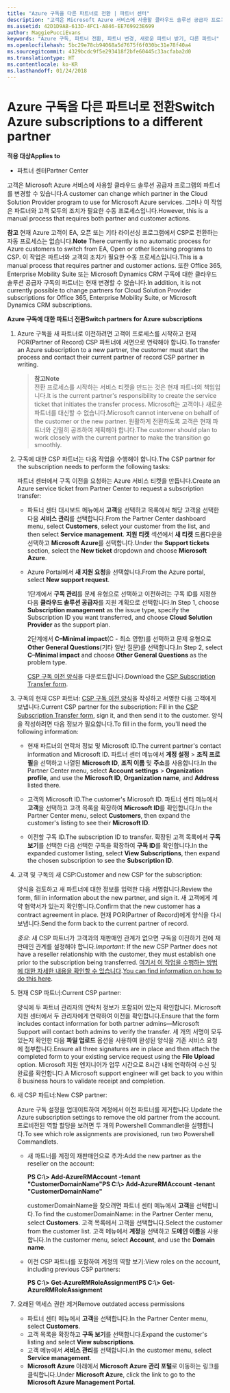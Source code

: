 ```yaml
---
title: "Azure 구독을 다른 파트너로 전환 | 파트너 센터"
description: "고객은 Microsoft Azure 서비스에 사용할 클라우드 솔루션 공급자 프로그램의 파트너를 변경할 수 있습니다. 그러나 이 작업은 파트너와 고객 모두의 조치가 필요한 수동 프로세스입니다."
ms.assetid: 42D1D9AB-613D-4FC1-A846-EE769923E699
author: MaggiePucciEvans
keywords: "Azure 구독, 파트너 전환, 파트너 변경, 새로운 파트너 받기, 다른 파트너"
ms.openlocfilehash: 5bc29e78cb94068a5d7675f6f030bc31e78f40a4
ms.sourcegitcommit: 4329bcdc9f5e293418f2bfe60445c33acfaba2d0
ms.translationtype: HT
ms.contentlocale: ko-KR
ms.lasthandoff: 01/24/2018
---
```

# <a name="switch-azure-subscriptions-to-a-different-partner"></a><span data-ttu-id="83b81-105">Azure 구독을 다른 파트너로 전환</span><span class="sxs-lookup"><span data-stu-id="83b81-105">Switch Azure subscriptions to a different partner</span></span>

**<span data-ttu-id="83b81-106">적용 대상</span><span class="sxs-lookup"><span data-stu-id="83b81-106">Applies to</span></span>**

-  <span data-ttu-id="83b81-107">파트너 센터</span><span class="sxs-lookup"><span data-stu-id="83b81-107">Partner Center</span></span>

<span data-ttu-id="83b81-108">고객은 Microsoft Azure 서비스에 사용할 클라우드 솔루션 공급자 프로그램의 파트너를 변경할 수 있습니다.</span><span class="sxs-lookup"><span data-stu-id="83b81-108">A customer can change which partner in the Cloud Solution Provider program to use for Microsoft Azure services.</span></span> <span data-ttu-id="83b81-109">그러나 이 작업은 파트너와 고객 모두의 조치가 필요한 수동 프로세스입니다.</span><span class="sxs-lookup"><span data-stu-id="83b81-109">However, this is a manual process that requires both partner and customer actions.</span></span>

<span data-ttu-id="83b81-110">**참고** 현재 Azure 고객이 EA, 오픈 또는 기타 라이선싱 프로그램에서 CSP로 전환하는 자동 프로세스는 없습니다.</span><span class="sxs-lookup"><span data-stu-id="83b81-110">**Note**  There currently is no automatic process for Azure customers to switch from EA, Open or other licensing programs to CSP.</span></span> <span data-ttu-id="83b81-111">이 작업은 파트너와 고객의 조치가 필요한 수동 프로세스입니다.</span><span class="sxs-lookup"><span data-stu-id="83b81-111">This is a manual process that requires partner and customer actions.</span></span> <span data-ttu-id="83b81-112">또한 Office 365, Enterprise Mobility Suite 또는 Microsoft Dynamics CRM 구독에 대한 클라우드 솔루션 공급자 구독의 파트너는 현재 변경할 수 없습니다.</span><span class="sxs-lookup"><span data-stu-id="83b81-112">In addition, it is not currently possible to change partners for Cloud Solution Provider subscriptions for Office 365, Enterprise Mobility Suite, or Microsoft Dynamics CRM subscriptions.</span></span>


 

**<span data-ttu-id="83b81-113">Azure 구독에 대한 파트너 전환</span><span class="sxs-lookup"><span data-stu-id="83b81-113">Switch partners for Azure subscriptions</span></span>**

1.  <span data-ttu-id="83b81-114">Azure 구독을 새 파트너로 이전하려면 고객이 프로세스를 시작하고 현재 POR(Partner of Record) CSP 파트너에 서면으로 연락해야 합니다.</span><span class="sxs-lookup"><span data-stu-id="83b81-114">To transfer an Azure subscription to a new partner, the customer must start the process and contact their current partner of record CSP partner in writing.</span></span> 

    >**<span data-ttu-id="83b81-115">참고</span><span class="sxs-lookup"><span data-stu-id="83b81-115">Note</span></span>**<br> <span data-ttu-id="83b81-116">전환 프로세스를 시작하는 서비스 티켓을 만드는 것은 현재 파트너의 책임입니다.</span><span class="sxs-lookup"><span data-stu-id="83b81-116">It is the current partner's responsibility to create the service ticket that initiates the transfer process.</span></span> <span data-ttu-id="83b81-117">Microsoft는 고객이나 새로운 파트너를 대신할 수 없습니다.</span><span class="sxs-lookup"><span data-stu-id="83b81-117">Microsoft cannot intervene on behalf of the customer or the new partner.</span></span> <span data-ttu-id="83b81-118">원활하게 전환하도록 고객은 현재 파트너와 긴밀히 공조하여 계획해야 합니다.</span><span class="sxs-lookup"><span data-stu-id="83b81-118">The customer should plan to work closely with the current partner to make the transition go smoothly.</span></span>

2.  <span data-ttu-id="83b81-119">구독에 대한 CSP 파트너는 다음 작업을 수행해야 합니다.</span><span class="sxs-lookup"><span data-stu-id="83b81-119">The CSP partner for the subscription needs to perform the following tasks:</span></span>

    <span data-ttu-id="83b81-120">파트너 센터에서 구독 이전을 요청하는 Azure 서비스 티켓을 만듭니다.</span><span class="sxs-lookup"><span data-stu-id="83b81-120">Create an Azure service ticket from Partner Center to request a subscription transfer:</span></span>

    -   <span data-ttu-id="83b81-121">파트너 센터 대시보드 메뉴에서 **고객**을 선택하고 목록에서 해당 고객을 선택한 다음 **서비스 관리**를 선택합니다.</span><span class="sxs-lookup"><span data-stu-id="83b81-121">From the Partner Center dashboard menu, select **Customers**, select your customer from the list, and then select **Service management**.</span></span> <span data-ttu-id="83b81-122">**지원 티켓** 섹션에서 **새 티켓** 드롭다운을 선택하고 **Microsoft Azure**를 선택합니다.</span><span class="sxs-lookup"><span data-stu-id="83b81-122">Under the **Support tickets** section, select the **New ticket** dropdown and choose **Microsoft Azure**.</span></span>

    -   <span data-ttu-id="83b81-123">Azure Portal에서 **새 지원 요청**을 선택합니다.</span><span class="sxs-lookup"><span data-stu-id="83b81-123">From the Azure portal, select **New support request**.</span></span>

        <span data-ttu-id="83b81-124">1단계에서 **구독 관리**를 문제 유형으로 선택하고 이전하려는 구독 ID를 지정한 다음 **클라우드 솔루션 공급자**를 지원 계획으로 선택합니다.</span><span class="sxs-lookup"><span data-stu-id="83b81-124">In Step 1, choose **Subscription management** as the issue type, specify the Subscription ID you want transferred, and choose **Cloud Solution Provider** as the support plan.</span></span>

        <span data-ttu-id="83b81-125">2단계에서 **C–Minimal impact**(C - 최소 영향)를 선택하고 문제 유형으로 **Other General Questions**(기타 일반 질문)를 선택합니다.</span><span class="sxs-lookup"><span data-stu-id="83b81-125">In Step 2, select **C–Minimal impact** and choose **Other General Questions** as the problem type.</span></span>

        <span data-ttu-id="83b81-126">[CSP 구독 이전 양식](https://assets.windowsphone.com/5222c408-e546-4e01-b72a-2ec7d4c43d57/CSP_Subscription_Transfer_Form_Azure_InvariantCulture_Default.zip)을 다운로드합니다.</span><span class="sxs-lookup"><span data-stu-id="83b81-126">Download the [CSP Subscription Transfer form](https://assets.windowsphone.com/5222c408-e546-4e01-b72a-2ec7d4c43d57/CSP_Subscription_Transfer_Form_Azure_InvariantCulture_Default.zip).</span></span>

3.  <span data-ttu-id="83b81-127">구독의 현재 CSP 파트너: [CSP 구독 이전 양식](https://assets.windowsphone.com/5222c408-e546-4e01-b72a-2ec7d4c43d57/CSP_Subscription_Transfer_Form_Azure_InvariantCulture_Default.zip)을 작성하고 서명한 다음 고객에게 보냅니다.</span><span class="sxs-lookup"><span data-stu-id="83b81-127">Current CSP partner for the subscription: Fill in the [CSP Subscription Transfer form](https://assets.windowsphone.com/5222c408-e546-4e01-b72a-2ec7d4c43d57/CSP_Subscription_Transfer_Form_Azure_InvariantCulture_Default.zip), sign it, and then send it to the customer.</span></span> <span data-ttu-id="83b81-128">양식을 작성하려면 다음 정보가 필요합니다.</span><span class="sxs-lookup"><span data-stu-id="83b81-128">To fill in the form, you'll need the following information:</span></span>

    -   <span data-ttu-id="83b81-129">현재 파트너의 연락처 정보 및 Microsoft ID.</span><span class="sxs-lookup"><span data-stu-id="83b81-129">The current partner's contact information and Microsoft ID.</span></span> <span data-ttu-id="83b81-130">파트너 센터 메뉴에서 **계정 설정** &gt; **조직 프로필**을 선택하고 나열된 **Microsoft ID**, **조직 이름** 및 **주소**를 사용합니다.</span><span class="sxs-lookup"><span data-stu-id="83b81-130">In the Partner Center menu, select **Account settings** &gt; **Organization profile**, and use the **Microsoft ID**, **Organization name**, and **Address** listed there.</span></span>

    -   <span data-ttu-id="83b81-131">고객의 Microsoft ID.</span><span class="sxs-lookup"><span data-stu-id="83b81-131">The customer's Microsoft ID.</span></span> <span data-ttu-id="83b81-132">파트너 센터 메뉴에서 **고객**을 선택하고 고객 목록을 확장하여 **Microsoft ID**를 확인합니다.</span><span class="sxs-lookup"><span data-stu-id="83b81-132">In the Partner Center menu, select **Customers**, then expand the customer's listing to see their **Microsoft ID**.</span></span>

    -   <span data-ttu-id="83b81-133">이전할 구독 ID.</span><span class="sxs-lookup"><span data-stu-id="83b81-133">The subscription ID to transfer.</span></span> <span data-ttu-id="83b81-134">확장된 고객 목록에서 **구독 보기**를 선택한 다음 선택한 구독을 확장하여 **구독 ID**를 확인합니다.</span><span class="sxs-lookup"><span data-stu-id="83b81-134">In the expanded customer listing, select **View Subscriptions**, then expand the chosen subscription to see the **Subscription ID**.</span></span>

4.  <span data-ttu-id="83b81-135">고객 및 구독의 새 CSP:</span><span class="sxs-lookup"><span data-stu-id="83b81-135">Customer and new CSP for the subscription:</span></span>

    <span data-ttu-id="83b81-136">양식을 검토하고 새 파트너에 대한 정보를 입력한 다음 서명합니다.</span><span class="sxs-lookup"><span data-stu-id="83b81-136">Review the form, fill in information about the new partner, and sign it.</span></span> <span data-ttu-id="83b81-137">새 고객에게 계약 협약서가 있는지 확인합니다.</span><span class="sxs-lookup"><span data-stu-id="83b81-137">Confirm that the new customer has a contract agreement in place.</span></span> <span data-ttu-id="83b81-138">현재 POR(Partner of Record)에게 양식을 다시 보냅니다.</span><span class="sxs-lookup"><span data-stu-id="83b81-138">Send the form back to the current partner of record.</span></span>

    <span data-ttu-id="83b81-139">*중요*: 새 CSP 파트너가 고객과의 재판매인 관계가 없으면 구독을 이전하기 전에 재판매인 관계를 설정해야 합니다.</span><span class="sxs-lookup"><span data-stu-id="83b81-139">*Important*: If the new CSP Partner does not have a reseller relationship with the customer, they must establish one prior to the subscription being transferred.</span></span> <span data-ttu-id="83b81-140">[여기서 이 작업을 수행하는 방법에 대한 자세한 내용을 확인할 수 있습니다](https://int.msdn.microsoft.com/en-us/library/partnercenter/mt750320.aspx).</span><span class="sxs-lookup"><span data-stu-id="83b81-140">[You can find information on how to do this here](https://int.msdn.microsoft.com/en-us/library/partnercenter/mt750320.aspx).</span></span>

5.  <span data-ttu-id="83b81-141">현재 CSP 파트너:</span><span class="sxs-lookup"><span data-stu-id="83b81-141">Current CSP partner:</span></span>

    <span data-ttu-id="83b81-142">양식에 두 파트너 관리자의 연락처 정보가 포함되어 있는지 확인합니다. Microsoft 지원 센터에서 두 관리자에게 연락하여 이전을 확인합니다.</span><span class="sxs-lookup"><span data-stu-id="83b81-142">Ensure that the form includes contact information for both partner admins—Microsoft Support will contact both admins to verify the transfer.</span></span> <span data-ttu-id="83b81-143">세 개의 서명이 모두 있는지 확인한 다음 **파일 업로드** 옵션을 사용하여 완성된 양식을 기존 서비스 요청에 첨부합니다.</span><span class="sxs-lookup"><span data-stu-id="83b81-143">Ensure all three signatures are in place and then attach the completed form to your existing service request using the **File Upload** option.</span></span> <span data-ttu-id="83b81-144">Microsoft 지원 엔지니어가 업무 시간으로 8시간 내에 연락하여 수신 및 완료를 확인합니다.</span><span class="sxs-lookup"><span data-stu-id="83b81-144">A Microsoft support engineer will get back to you within 8 business hours to validate receipt and completion.</span></span>

6.  <span data-ttu-id="83b81-145">새 CSP 파트너:</span><span class="sxs-lookup"><span data-stu-id="83b81-145">New CSP partner:</span></span>

    <span data-ttu-id="83b81-146">Azure 구독 설정을 업데이트하여 계정에서 이전 파트너를 제거합니다.</span><span class="sxs-lookup"><span data-stu-id="83b81-146">Update the Azure subscription settings to remove the old partner from the account.</span></span> <span data-ttu-id="83b81-147">프로비전된 역할 할당을 보려면 두 개의 Powershell Commandlet을 실행합니다.</span><span class="sxs-lookup"><span data-stu-id="83b81-147">To see which role assignments are provisioned, run two Powershell Commandlets.</span></span>

    -   <span data-ttu-id="83b81-148">새 파트너를 계정의 재판매인으로 추가:</span><span class="sxs-lookup"><span data-stu-id="83b81-148">Add the new partner as the reseller on the account:</span></span>

        **<span data-ttu-id="83b81-149">PS C:\\&gt; Add-AzureRMAccount -tenant "CustomerDomainName"</span><span class="sxs-lookup"><span data-stu-id="83b81-149">PS C:\\&gt; Add-AzureRMAccount -tenant "CustomerDomainName"</span></span>**

        <span data-ttu-id="83b81-150">customerDomainName을 찾으려면 파트너 센터 메뉴에서 **고객**을 선택합니다.</span><span class="sxs-lookup"><span data-stu-id="83b81-150">To find the customerDomainName: in the Partner Center menu, select **Customers**.</span></span> <span data-ttu-id="83b81-151">고객 목록에서 고객을 선택합니다.</span><span class="sxs-lookup"><span data-stu-id="83b81-151">Select the customer from the customer list.</span></span> <span data-ttu-id="83b81-152">고객 메뉴에서 **계정**을 선택하고 **도메인 이름**을 사용합니다.</span><span class="sxs-lookup"><span data-stu-id="83b81-152">In the customer menu, select **Account**, and use the **Domain name**.</span></span>

    -   <span data-ttu-id="83b81-153">이전 CSP 파트너를 포함하여 계정의 역할 보기:</span><span class="sxs-lookup"><span data-stu-id="83b81-153">View roles on the account, including previous CSP partners:</span></span>

        **<span data-ttu-id="83b81-154">PS C:\\&gt; Get-AzureRMRoleAssignment</span><span class="sxs-lookup"><span data-stu-id="83b81-154">PS C:\\&gt; Get-AzureRMRoleAssignment</span></span>**

7. <span data-ttu-id="83b81-155">오래된 액세스 권한 제거</span><span class="sxs-lookup"><span data-stu-id="83b81-155">Remove outdated access permissions</span></span>

    -  <span data-ttu-id="83b81-156">파트너 센터 메뉴에서 **고객**을 선택합니다.</span><span class="sxs-lookup"><span data-stu-id="83b81-156">In the Partner Center menu, select **Customers**.</span></span> 
    -  <span data-ttu-id="83b81-157">고객 목록을 확장하고 **구독 보기**를 선택합니다.</span><span class="sxs-lookup"><span data-stu-id="83b81-157">Expand the customer's listing and select **View subscriptions**.</span></span> 
    -  <span data-ttu-id="83b81-158">고객 메뉴에서 **서비스 관리**를 선택합니다.</span><span class="sxs-lookup"><span data-stu-id="83b81-158">In the customer menu, select **Service management**.</span></span> 
    -  <span data-ttu-id="83b81-159">**Microsoft Azure** 아래에서 **Microsoft Azure 관리 포털**로 이동하는 링크를 클릭합니다.</span><span class="sxs-lookup"><span data-stu-id="83b81-159">Under **Microsoft Azure**, click the link to go to the **Microsoft Azure Management Portal**.</span></span>

 

 




